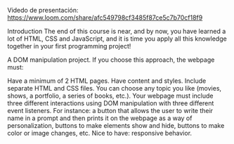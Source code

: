 Videdo de presentación: https://www.loom.com/share/afc549798cf3485f87ce5c7b70cf18f9

Introduction
The end of this course is near, and by now, you have learned a lot of HTML, CSS and JavaScript, and it is time you apply all this knowledge together in your first programming project! 

A DOM manipulation project. If you choose this approach, the webpage must:

Have a minimum of 2 HTML pages.
Have content and styles.
Include separate HTML and CSS files.
You can choose any topic you like (movies, shows, a portfolio, a series of books, etc.).
Your webpage must include three different interactions using DOM manipulation with three different event listeners. For instance: a button that allows the user to write their name in a prompt and then prints it on the webpage as a way of personalization, buttons to make elements show and hide, buttons to make color or image changes, etc.
Nice to have: responsive behavior.
